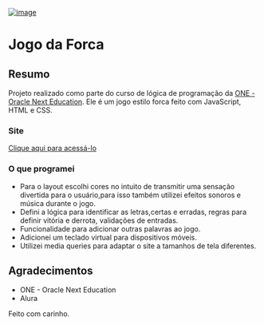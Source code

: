 [![image](https://www.alura.com.br/artigos/assets/html-css-js/html-css-e-js-definicoes.png)](https://www.alura.com.br/)
# Jogo da Forca
## Resumo
Projeto realizado como parte do curso de lógica de programação da [ONE - Oracle Next Education](https://www.alura.com.br/oracle-next-education?gclid=CjwKCAjwiJqWBhBdEiwAtESPaGMUHHuqDA6bGCQUbS8u7NO4dU6Gxyf8GaK2d05KwBfKGvzv5hRNrBoC-4wQAvD_BwE). Ele é um jogo estilo forca feito com  JavaScript, HTML e CSS.
### Site
[Clique aqui para acessá-lo](https://gbaldez.github.io/jogo-da-forca/)
### O que programei
* Para o layout escolhi cores no intuito de transmitir uma sensação divertida para o usuário,para isso também utilizei efeitos sonoros e música durante o jogo.
* Defini a lógica para identificar as letras,certas e erradas, regras para definir vitória e derrota, validações de entradas.
* Funcionalidade para adicionar outras palavras ao jogo.
* Adicionei um teclado virtual para dispositivos móveis.
* Utilizei media queries para adaptar o site a tamanhos de tela diferentes.
## Agradecimentos
* ONE - Oracle Next Education
* Alura

Feito com carinho.
